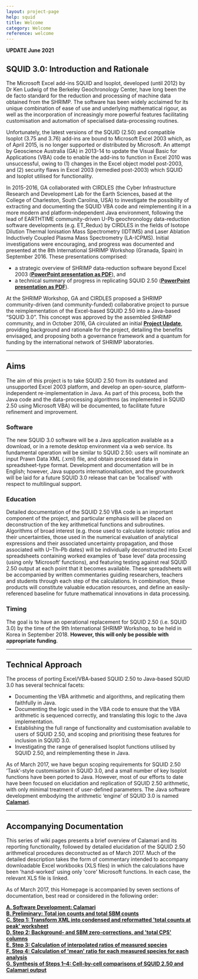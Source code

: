 ```yaml
---
layout: project-page
help: squid
title: Welcome
category: Welcome
reference: welcome
---
```

**UPDATE June 2021**

## SQUID 3.0: Introduction and Rationale    
The Microsoft Excel add-ins SQUID and Isoplot, developed (until 2012) by Dr Ken Ludwig of the Berkeley Geochronology Center, have long been the de facto standard for the reduction and processing of machine data obtained from the SHRIMP. The software has been widely acclaimed for its unique combination of ease of use and underlying mathematical rigour, as well as the incorporation of increasingly more powerful features facilitating customisation and automation of specialised data-processing routines.  
     
Unfortunately, the latest versions of the SQUID (2.50) and compatible Isoplot (3.75 and 3.76) add-ins are bound to Microsoft Excel 2003 which, as of April 2015, is no longer supported or distributed by Microsoft. An attempt by Geoscience Australia (GA) in 2013-14 to update the Visual Basic for Applications (VBA) code to enable the add-ins to function in Excel 2010 was unsuccessful, owing to (1) changes in the Excel object model post-2003, and (2) security flaws in Excel 2003 (remedied post-2003) which SQUID and Isoplot utilised for functionality.   
   
In 2015-2016, GA collaborated with CIRDLES (the Cyber Infrastructure Research and Development Lab for the Earth Sciences, based at the College of Charleston, South Carolina, USA) to investigate the possibility of extracting and documenting the SQUID VBA code and reimplementing it in a more modern and platform-independent Java environment, following the lead of EARTHTIME community-driven U-Pb geochronology data-reduction software developments (e.g. ET_Redux) by CIRDLES in the fields of Isotope Dilution Thermal Ionisation Mass Spectrometry (IDTIMS) and Laser Ablation Inductively Coupled Plasma Mass Spectrometry (LA-ICPMS). Initial investigations were encouraging, and progress was documented and presented at the 8th International SHRIMP Workshop (Granada, Spain) in September 2016. These presentations comprised:  
  
* a strategic overview of SHRIMP data-reduction software beyond Excel 2003 ([**PowerPoint presentation as PDF**](https://www.dropbox.com/s/0igmy0m94zrfrcz/Cross-SQUID%20beyond%20Excel-2003.pdf?dl=0)), and   
* a technical summary of progress in replicating SQUID 2.50 ([**PowerPoint presentation as PDF**](https://www.dropbox.com/s/w0ifw36gufn4j2w/Magee-DissectingSQUID2.50.pdf?dl=0)).    
   
At the SHRIMP Workshop, GA and CIRDLES proposed a SHRIMP community-driven (and community-funded) collaborative project to pursue the reimplementation of the Excel-based SQUID 2.50 into a Java-based “SQUID 3.0”. This concept was approved by the assembled SHRIMP community, and in October 2016, GA circulated an initial [**Project Update**](https://www.dropbox.com/s/epc8cas3pik1xfy/SQUID3.0%20Project%20Update%20Oct%202016.pdf?dl=0), providing background and rationale for the project, detailing the benefits envisaged, and proposing both a governance framework and a quantum for funding by the international network of SHRIMP laboratories.  
   
---   
## Aims  
The aim of this project is to take SQUID 2.50 from its outdated and unsupported Excel 2003 platform, and develop an open-source, platform-independent re-implementation in Java. As part of this process, both the Java code and the data-processing algorithms (as implemented in SQUID 2.50 using Microsoft VBA) will be documented, to facilitate future refinement and improvement.  
   
### Software  
The new SQUID 3.0 software will be a Java application available as a download, or in a remote desktop environment via a web service. Its fundamental operation will be similar to SQUID 2.50: users will nominate an input Prawn Data XML (.xml) file, and obtain processed data in spreadsheet-type format. Development and documentation will be in English; however, Java supports internationalisation, and the groundwork will be laid for a future SQUID 3.0 release that can be ‘localised’ with respect to multilingual support.  
   
### Education  
Detailed documentation of the SQUID 2.50 VBA code is an important component of the project, and particular emphasis will be placed on deconstruction of the key arithmetical functions and subroutines. Algorithms of broad interest (e.g. those used to calculate isotopic ratios and their uncertainties, those used in the numerical evaluation of analytical expressions and their associated uncertainty propagation, and those associated with U–Th–Pb dates) will be individually deconstructed into Excel spreadsheets containing worked examples of ‘base level’ data processing (using only ‘Microsoft’ functions), and featuring testing against real SQUID 2.50 output at each point that it becomes available. These spreadsheets will be accompanied by written commentaries guiding researchers, teachers and students through each step of the calculations. In combination, these products will constitute valuable education resources, and define an easily-referenced baseline for future mathematical innovations in data processing.  
   
### Timing   
The goal is to have an operational replacement for SQUID 2.50 (i.e. SQUID 3.0) by the time of the 9th International SHRIMP Workshop, to be held in Korea in September 2018. **However, this will only be possible with appropriate funding**.  
     
---   
## Technical Approach  
The process of porting Excel/VBA-based SQUID 2.50 to Java-based SQUID 3.0 has several technical facets:  
  
* Documenting the VBA arithmetic and algorithms, and replicating them faithfully in Java.
* Documenting the logic used in the VBA code to ensure that the VBA arithmetic is sequenced correctly, and translating this logic to the Java implementation.
* Establishing the full range of functionality and customisation available to users of SQUID 2.50, and scoping and prioritising these features for inclusion in SQUID 3.0.
* Investigating the range of generalised Isoplot functions utilised by SQUID 2.50, and reimplementing these in Java.  
   
As of March 2017, we have begun scoping requirements for SQUID 2.50 ‘Task’-style customisation in SQUID 3.0, and a small number of key Isoplot functions have been ported to Java. However, most of our efforts to date have been focused on elucidation and replication of SQUID 2.50 arithmetic, with only minimal treatment of user-defined parameters. The Java software development embodying the arithmetic ‘engine’ of SQUID 3.0 is named [**Calamari**](https://github.com/bowring/Calamari/blob/master/README.md).  
     
---   
## Accompanying Documentation  
This series of wiki pages presents a brief overview of Calamari and its reporting functionality, followed by detailed elucidation of the SQUID 2.50 arithmetical procedures deconstructed as of March 2017. Much of the detailed description takes the form of commentary intended to accompany downloadable Excel workbooks (XLS files) in which the calculations have been 'hand-worked' using only 'core' Microsoft functions. In each case, the relevant XLS file is linked.  

As of March 2017, this Homepage is accompanied by seven sections of documentation, best read or considered in the following order:  
  
[**A. Software Development: Calamari**](https://github.com/CIRDLES/Squid/wiki/A.-Software-Development:-Calamari#what-is-calamari)  
[**B. Preliminary: Total ion counts and total SBM counts**](https://github.com/CIRDLES/Squid/wiki/B.-Preliminary:-'Total-counts'#total-ion-counts-and-total-sbm-counts)  
[**C. Step 1: Transform XML into condensed and reformatted 'total counts at peak' worksheet**](https://github.com/CIRDLES/Squid/wiki/C.-Step-1:-Transform-XML#step-1-transform-xml-into-condensed-and-reformatted-total-counts-at-peak-worksheet)  
[**D. Step 2: Background- and SBM zero-corrections, and 'total CPS' columns**](https://github.com/CIRDLES/Squid/wiki/D.-Step-2:-Background-corrections#step-2-background--and-sbm-zero-corrections-and-total-cps-columns)  
[**E. Step 3: Calculation of interpolated ratios of measured species**](https://github.com/CIRDLES/Squid/wiki/E.-Step-3:-Interpolated-ratios#calculation-of-interpolated-ratios-of-measured-species)  
[**F. Step 4: Calculation of 'mean' ratio for each measured species for each analysis**](https://github.com/CIRDLES/Squid/wiki/F.-Step-4:-Mean-ratio-of-spot#calculation-of-mean-ratio-for-each-measured-species-for-each-analysis)  
[**G. Synthesis of Steps 1–4: Cell-by-cell comparisons of SQUID 2.50 and Calamari output**](https://github.com/CIRDLES/Squid/wiki/G.-Synthesis-of-Steps-1%E2%80%934#synthesis-of-steps-14-cell-by-cell-comparisons-of-squid-250-and-calamari-output)  


